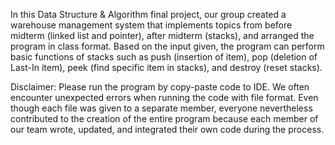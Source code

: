 In this Data Structure & Algorithm final project, our group created a warehouse management system that implements topics from before midterm (linked list and pointer), after midterm (stacks), and arranged the program in class format. Based on the input given, the program can perform basic functions of stacks such as push (insertion of item), pop (deletion of Last-In item), peek (find specific item in stacks), and destroy (reset stacks). 

Disclaimer:
Please run the program by copy-paste code to IDE. We often encounter unexpected errors when running the code with file format.
Even though each file was given to a separate member, everyone nevertheless contributed to the creation of the entire program because each member of our team wrote, updated, and integrated their own code during the process.
